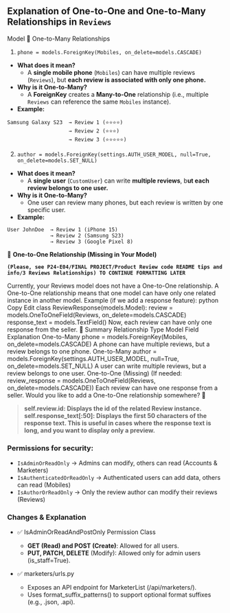 ## Explanation of One-to-One and One-to-Many Relationships in `Reviews` 

Model
📌 One-to-Many Relationships
1. `phone = models.ForeignKey(Mobiles, on_delete=models.CASCADE)`

+ **What does it mean?**
    + A **single mobile phone** (`Mobiles`) can have multiple reviews (`Reviews`), but **each review is associated with only one phone.**
+ **Why is it One-to-Many?**
    + A **ForeignKey** creates a **Many-to-One** relationship (i.e., multiple `Reviews` can reference the same `Mobiles` instance).
+ **Example:**
```
Samsung Galaxy S23  → Review 1 (⭐⭐⭐⭐)
                    → Review 2 (⭐⭐⭐)
                    → Review 3 (⭐⭐⭐⭐⭐)
```
2. `author = models.ForeignKey(settings.AUTH_USER_MODEL, null=True, on_delete=models.SET_NULL)`

+ **What does it mean?**
    + A **single user** (`CustomUser`) can write **multiple reviews**, b**ut each review belongs to one user.**
+ **Why is it One-to-Many?**
    + One user can review many phones, but each review is written by one specific user.
+ **Example:**

```
User JohnDoe  → Review 1 (iPhone 15)
              → Review 2 (Samsung S23)
              → Review 3 (Google Pixel 8)
```
📌 **One-to-One Relationship (Missing in Your Model)**

**`(Please, see P24-E04/FINAL PROJECT/Product Review code README tips and info/3 Reviews Relationships) TO CONTINUE FORMATTING LATER`**

Currently, your Reviews model does not have a One-to-One relationship.
A One-to-One relationship means that one model can have only one related instance in another model.
Example (if we add a response feature):
python
Copy
Edit
class ReviewResponse(models.Model):
    review = models.OneToOneField(Reviews, on_delete=models.CASCADE)
    response_text = models.TextField()
Now, each review can have only one response from the seller.
🔹 Summary
Relationship Type	Model Field	Explanation
One-to-Many	phone = models.ForeignKey(Mobiles, on_delete=models.CASCADE)	A phone can have multiple reviews, but a review belongs to one phone.
One-to-Many	author = models.ForeignKey(settings.AUTH_USER_MODEL, null=True, on_delete=models.SET_NULL)	A user can write multiple reviews, but a review belongs to one user.
One-to-One (Missing)	(If needed: review_response = models.OneToOneField(Reviews, on_delete=models.CASCADE))	Each review can have one response from a seller.
Would you like to add a One-to-One relationship somewhere? 🚀




>**self.review.id: Displays the id of the related Review instance.
self.response_text[:50]: Displays the first 50 characters of the response text. This is useful in cases where the response text is long, and you want to display only a preview.**


### Permissions for security:
+ `IsAdminOrReadOnly` → Admins can modify, others can read (Accounts & Marketers)
+ `IsAuthenticatedOrReadOnly` → Authenticated users can add data, others can read (Mobiles)
+ `IsAuthorOrReadOnly` → Only the review author can modify their reviews (Reviews)



### Changes & Explanation
+ ✅ IsAdminOrReadAndPostOnly Permission Class

    + **GET (Read) and POST (Create)**: Allowed for all users.
    + **PUT, PATCH, DELETE** (Modify): Allowed only for admin users (is_staff=True).
+ ✅ marketers/urls.py

    + Exposes an API endpoint for MarketerList (/api/marketers/).
    + Uses format_suffix_patterns() to support optional format suffixes (e.g., .json, .api).
